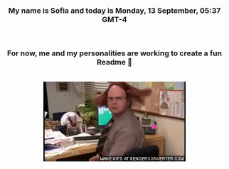 


<div align="center">
<h3 >My name is Sofia and today is Monday, 13 September, 05:37 GMT-4</h3><br>
<h3 >For now, me and my personalities are working to create a fun Readme 👋
</h3><br>
<img src='img/dwight.gif' alt='working...'/>
</div>
